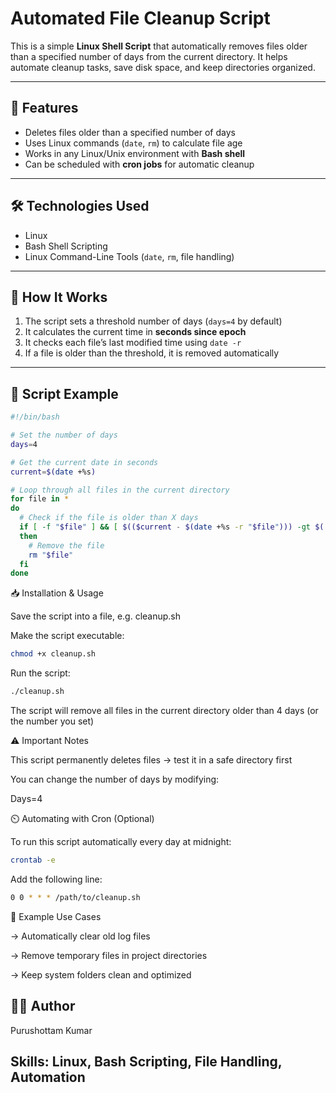 # Automated File Cleanup Script

This is a simple **Linux Shell Script** that automatically removes files older than a specified number of days from the current directory. It helps automate cleanup tasks, save disk space, and keep directories organized.

---

## 📌 Features
- Deletes files older than a specified number of days  
- Uses Linux commands (`date`, `rm`) to calculate file age  
- Works in any Linux/Unix environment with **Bash shell**  
- Can be scheduled with **cron jobs** for automatic cleanup  

---

## 🛠️ Technologies Used
- Linux  
- Bash Shell Scripting  
- Linux Command-Line Tools (`date`, `rm`, file handling)  

---

## 🚀 How It Works
1. The script sets a threshold number of days (`days=4` by default)  
2. It calculates the current time in **seconds since epoch**  
3. It checks each file’s last modified time using `date -r`  
4. If a file is older than the threshold, it is removed automatically  

---



## 📂 Script Example
```bash
#!/bin/bash

# Set the number of days
days=4

# Get the current date in seconds
current=$(date +%s)

# Loop through all files in the current directory
for file in *
do
  # Check if the file is older than X days
  if [ -f "$file" ] && [ $(($current - $(date +%s -r "$file"))) -gt $(($days * 24 * 60 * 60)) ]
  then
    # Remove the file
    rm "$file"
  fi
done
```


📥 Installation & Usage

Save the script into a file, e.g. cleanup.sh


Make the script executable:
```bash
chmod +x cleanup.sh
```


Run the script:
```bash
./cleanup.sh
```


The script will remove all files in the current directory older than 4 days (or the number you set)



⚠️ Important Notes

This script permanently deletes files → test it in a safe directory first

You can change the number of days by modifying:

Days=4



⏲️ Automating with Cron (Optional)

To run this script automatically every day at midnight:
```bash
crontab -e
```


Add the following line:
```bash
0 0 * * * /path/to/cleanup.sh
```


📌 Example Use Cases

-> Automatically clear old log files

-> Remove temporary files in project directories

-> Keep system folders clean and optimized


## 👨‍💻 Author

  Purushottam Kumar

## Skills: Linux, Bash Scripting, File Handling, Automation
